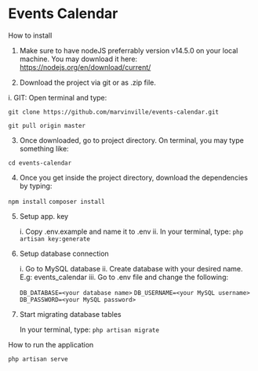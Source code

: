 # Events Calendar

How to install

1. Make sure to have nodeJS preferrably version v14.5.0 on your local machine. You may download it here: https://nodejs.org/en/download/current/

2. Download the project via git or as .zip file.
  
  i. GIT: Open terminal and type:

  `git clone https://github.com/marvinville/events-calendar.git`

  `git pull origin master`

3. Once downloaded, go to project directory. On terminal, you may type something like:

`cd events-calendar`

4. Once you get inside the project directory, download the dependencies by typing:

`npm install`
`composer install`

5. Setup app. key

    i. Copy .env.example and name it to .env
    ii. In your terminal, type: `php artisan key:generate`

6. Setup database connection

    i. Go to MySQL database
    ii. Create database with your desired name. E.g: events_calendar
    iii. Go to .env file and change the following:

    `DB_DATABASE=<your database name>`
    `DB_USERNAME=<your MySQL username>`
    `DB_PASSWORD=<your MySQL password>`

7. Start migrating database tables

    In your terminal, type: `php artisan migrate`

How to run the application

`php artisan serve`
